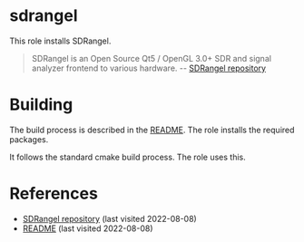 # sdrangel

This role installs SDRangel.

<!--more-->

> SDRangel is an Open Source Qt5 / OpenGL 3.0+ SDR and signal analyzer frontend to various hardware.
> -- [SDRangel repository][1]

# Building

The build process is described in the [README][2]. The role installs the required packages.

It follows the standard cmake build process. The role uses this.

# References

- [SDRangel repository][1] (last visited 2022-08-08)
- [README][2] (last visited 2022-08-08)

[1]: https://github.com/dnwrnr/SDRangel
[2]: https://github.com/dnwrnr/SDRangel/blob/master/README.md

